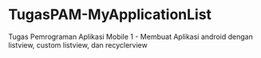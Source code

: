 # TugasPAM-MyApplicationList
 Tugas Pemrograman Aplikasi Mobile 1 - Membuat Aplikasi android dengan listview, custom listview, dan recyclerview
 
 
